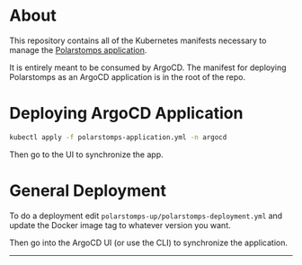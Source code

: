 # About

This repository contains all of the Kubernetes manifests necessary to manage the [Polarstomps application](https://github.com/howdoicomputer/polarstomps).

It is entirely meant to be consumed by ArgoCD. The manifest for deploying Polarstomps as an ArgoCD application is in the root of the repo.

# Deploying ArgoCD Application

``` sh
kubectl apply -f polarstomps-application.yml -n argocd
```

Then go to the UI to synchronize the app.

# General Deployment

To do a deployment edit `polarstomps-up/polarstomps-deployment.yml` and update the Docker image tag to whatever version you want.

Then go into the ArgoCD UI (or use the CLI) to synchronize the application.

---
